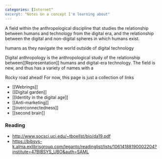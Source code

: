 ```yaml
---
categories: [Internet"
excerpt: "Notes on a concept I'm learning about"
---
```

A field within the anthropological discipline that studies the relationship between humans and technology from the digital era, and the relationship between the digital and non-digital spheres in which humans exist. 


humans as they navigate the world outside of digital technology 

Digital anthropology is the anthropological study of the relationship between[[Representation]] humans and digital-era technology. The field is new, and thus has a variety of names with a

Rocky road ahead! For now, this page is just a collection of links 

- [[Webrings]]
- [[Digital garden]]
- [[Identity in the digital age]]
- [[Anti-marketing]]
- [[overconnectedness]]
- [[second brain]]

### Reading
- http://www.socsci.uci.edu/~tboellst/bio/da19.pdf
- https://bibsys-k.alma.exlibrisgroup.com/leganto/readinglist/lists/10614188190002204?institute=47BIBSYS_UBO&auth=SAML
